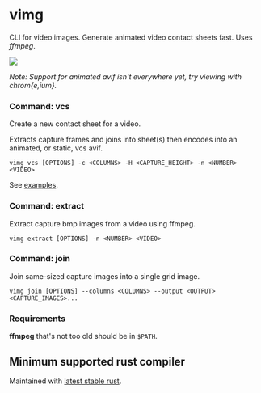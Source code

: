 # vimg
CLI for video images. Generate animated video contact sheets fast.
Uses _ffmpeg_.

![](https://raw.githubusercontent.com/alexheretic/vimg/main/bbb.1080p.avif)

_Note: Support for animated avif isn't everywhere yet, try viewing with chrom{e,ium}._

### Command: vcs
Create a new contact sheet for a video.

Extracts capture frames and joins into sheet(s) then encodes into an animated, or static, vcs avif.

```
vimg vcs [OPTIONS] -c <COLUMNS> -H <CAPTURE_HEIGHT> -n <NUMBER> <VIDEO>
```

See [examples](examples.md).

### Command: extract
Extract capture bmp images from a video using ffmpeg.

```
vimg extract [OPTIONS] -n <NUMBER> <VIDEO>
```

### Command: join
Join same-sized capture images into a single grid image.

```
vimg join [OPTIONS] --columns <COLUMNS> --output <OUTPUT> <CAPTURE_IMAGES>...
```

<!--## Install
### Arch Linux
Available in the [AUR](https://aur.archlinux.org/packages/vimg).

### Windows
Pre-built **vimg.exe** included in the [latest release](https://github.com/alexheretic/vimg/releases/latest).

### Using cargo
Latest release
```sh
cargo install vimg
```

Latest code direct from git
```sh
cargo install --git https://github.com/alexheretic/vimg
``` -->

### Requirements
**ffmpeg** that's not too old should be in `$PATH`.

## Minimum supported rust compiler
Maintained with [latest stable rust](https://gist.github.com/alexheretic/d1e98d8433b602e57f5d0a9637927e0c).
